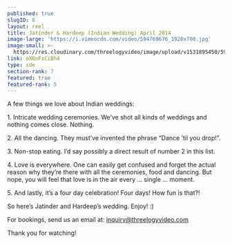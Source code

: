 ```yaml
---
published: true
slugID: 8
layout: reel
title: Jatinder & Hardeep (Indian Wedding) April 2014
image-large: 'https://i.vimeocdn.com/video/594769676_1920x700.jpg'
image-small: >-
  https://res.cloudinary.com/threelogyvideo/image/upload/v1531895450/594418099_1920x700a-01ws.jpg
link: oXOnFsCiBh4
type: sde
section-rank: 7
featured: true
featured-rank: 5
---
```

A few things we love about Indian weddings:

<p>1. Intricate wedding ceremonies. We’ve shot all kinds of weddings and nothing comes close. Nothing.</p>
<p>2. All the dancing. They must’ve invented the phrase “Dance ’til you drop!”.</p>
<p>3. Non-stop eating. I’d say possibly a direct result of number 2 in this list.</p>
<p>4. Love is everywhere. One can easily get confused and forget the actual reason why they’re there with all the ceremonies, food and dancing. But nope, you will feel that love is in the air every … single … moment.</p>
<p>5. And lastly, it’s a four day celebration! Four days! How fun is that?!</p>

So here’s Jatinder and Hardeep’s wedding. Enjoy! :)

For bookings, send us an email at: inquiry@threelogyvideo.com

Thank you for watching!

